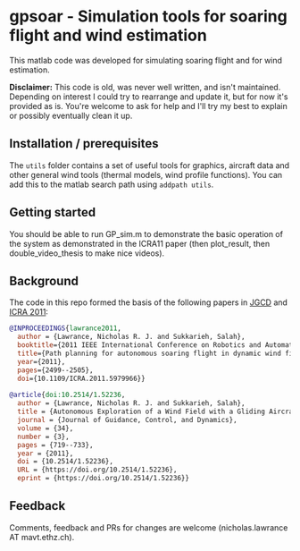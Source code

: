 # gpsoar - Simulation tools for soaring flight and wind estimation

This matlab code was developed for simulating soaring flight and for wind estimation.

**Disclaimer:** This code is old, was never well written, and isn't maintained. Depending on interest I could try to rearrange and update it, but for now it's provided as is. You're welcome to ask for help and I'll try my best to explain or possibly eventually clean it up.


## Installation / prerequisites

The `utils` folder contains a set of useful tools for graphics, aircraft data and other general wind tools (thermal models, wind profile functions). You can add this to the matlab search path using `addpath utils`.

## Getting started

You should be able to run GP_sim.m to demonstrate the basic operation of the system as demonstrated in the ICRA11 paper (then plot_result, then double_video_thesis to make nice videos).


## Background

The code in this repo formed the basis of the following papers in [JGCD](https://arc.aiaa.org/doi/10.2514/1.52236) and [ICRA 2011](https://ieeexplore.ieee.org/abstract/document/5979966):
```bibtex
@INPROCEEDINGS{lawrance2011,
  author = {Lawrance, Nicholas R. J. and Sukkarieh, Salah},
  booktitle={2011 IEEE International Conference on Robotics and Automation}, 
  title={Path planning for autonomous soaring flight in dynamic wind fields}, 
  year={2011},
  pages={2499--2505},
  doi={10.1109/ICRA.2011.5979966}}
  
@article{doi:10.2514/1.52236,
  author = {Lawrance, Nicholas R. J. and Sukkarieh, Salah},
  title = {Autonomous Exploration of a Wind Field with a Gliding Aircraft},
  journal = {Journal of Guidance, Control, and Dynamics},
  volume = {34},
  number = {3},
  pages = {719--733},
  year = {2011},
  doi = {10.2514/1.52236},
  URL = {https://doi.org/10.2514/1.52236},
  eprint = {https://doi.org/10.2514/1.52236}}
```

## Feedback
Comments, feedback and PRs for changes are welcome (nicholas.lawrance AT mavt.ethz.ch).
